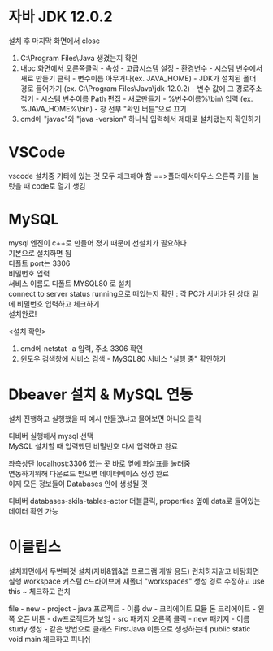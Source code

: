 # 자바 JDK 12.0.2
설치 후 마지막 화면에서 close  
1. C:\Program Files\Java 생겼는지 확인  
2. 내pc 화면에서 오른쪽클릭 - 속성 - 고급시스템 설정 - 환경변수 - 시스템 변수에서 새로 만들기 클릭  - 변수이름 아무거나(ex. JAVA_HOME) - JDK가 설치된 폴더 경로 들어가기 (ex. C:\Program Files\Java\jdk-12.0.2) - 변수 값에 그 경로주소 적기 - 시스템 변수이름 Path 편집 - 새로만들기 - %변수이름%\bin\ 입력 (ex. %JAVA_HOME%\bin\) - 창 전부 "확인 버튼"으로 끄기 
3. cmd에 "javac"와 "java -version" 하나씩 입력해서 제대로 설치됐는지 확인하기  

# VSCode
vscode 설치중 기타에 있는 것 모두 체크해야 함
==>폴더에서마우스 오른쪽 키를 눌렀을 때 code로 열기 생김

# MySQL
mysql 엔진이 c++로 만들어 졌기 때문에 선설치가 필요하다  
기본으로 설치하면 됨  
디폴트 port는 3306  
비밀번호 입력  
서비스 이름도 디폴트 MYSQL80 로 설치  
connect to server status running으로 떠있는지 확인 : 각 PC가 서버가 된 상태
밑에 비밀번호 입력하고 체크하기  
설치완료! 

<설치 확인>
1. cmd에 netstat -a 입력, 주소 3306 확인
2. 윈도우 검색창에 서비스 검색 - MySQL80 서비스 "실행 중" 확인하기  

# Dbeaver 설치 & MySQL 연동 
설치 진행하고 실행했을 때 예시 만들겠냐고 물어보면 아니오 클릭

디비버 실행해서 mysql 선택  
MySQL 설치할 때 입력했던 비밀번호 다시 입력하고 완료  

좌측상단 localhost:3306 있는 곳 바로 옆에 화살표를 눌러줌  
연동하기위해 다운로드 받으면 데이터베이스 생성 완료  
이제 모든 정보들이 Databases 안에 생성될 것

디비버 databases-skila-tables-actor 더블클릭, properties 옆에 data로 들어있는 데이터 확인 가능

# 이클립스
설치화면에서 두번째것 설치(자바&웹&앱 프로그램 개발 용도)
런치하지말고 바탕화면 실행 
workspace 커스텀
c드라이브에 새폴더 "workspaces" 생성
경로 수정하고 use this ~ 체크하고 런치

file - new - project - java 프로젝트 - 이름 dw - 크리에이트 모듈 돈 크리에이트 - 왼쪽 오픈 버튼 - dw프로젝트가 보임 - src 패키지 오른쪽 클릭 - new 패키지 - 이름 study 생성 - 
같은 방법으로 클래스 FirstJava 이름으로 생성하는데 public static void main 체크하고 피니쉬  